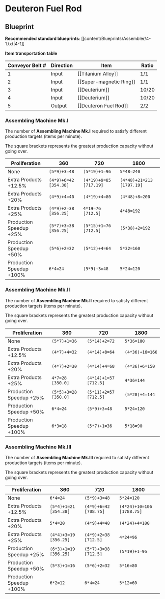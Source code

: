 # Deuteron Fuel Rod

## Blueprint

**Recommended standard blueprints**: [[content/Blueprints/Assembler/4-1.txt|4-1]]

**Item transportation table**

| Conveyor Belt # | Direction | Item                    | Ratio |
| --------------- | --------- | ----------------------- | ----- |
| 1               | Input     | [[Titanium Alloy]]      | 1/1   |
| 2               | Input     | [[Super-magnetic Ring]] | 1/1   |
| 3               | Input     | [[Deuterium]]           | 10/20 |
| 4               | Input     | [[Deuterium]]           | 10/20 |
| 5               | Output    | [[Deuteron Fuel Rod]]   | 2/2   |

### Assembling Machine Mk.I

The number of **Assembling Machine Mk.I** required to satisfy different production targets (items per minute).

The square brackets represents the greatest production capacity without going over.

| Proliferation            | 360                   | 720                    | 1800                      |
| ------------------------ | --------------------- | ---------------------- | ------------------------- |
| None                     | `(5*9)+3=48`          | `(5*19)+1=96`          | `5*48=240`                |
| Extra Products +12.5%    | `(4*9)+6=42 [354.38]` | `(4*19)+9=85 [717.19]` | `(4*48)+21=213 [1797.19]` |
| Extra Products +20%      | `(4*9)+4=40`          | `(4*19)+4=80`          | `(4*48)+8=200`            |
| Extra Products +25%      | `(4*9)+2=38 [356.25]` | `4*19=76 [712.5]`      | `4*48=192`                |
| Production Speedup +25%  | `(5*7)+3=38 [356.25]` | `(5*15)+1=76 [712.5]`  | `(5*38)+2=192`            |
| Production Speedup +50%  | `(5*6)+2=32`          | `(5*12)+4=64`          | `5*32=160`                |
| Production Speedup +100% | `6*4=24`              | `(5*9)+3=48`           | `5*24=120`                |

### Assembling Machine Mk.II

The number of **Assembling Machine Mk.II** required to satisfy different production targets (items per minute).

The square brackets represents the greatest production capacity without going over.

| Proliferation            | 360                  | 720                   | 1800            |
| ------------------------ | -------------------- | --------------------- | --------------- |
| None                     | `(5*7)+1=36`         | `(5*14)+2=72`         | `5*36=180`      |
| Extra Products +12.5%    | `(4*7)+4=32`         | `(4*14)+8=64`         | `(4*36)+16=160` |
| Extra Products +20%      | `(4*7)+2=30`         | `(4*14)+4=60`         | `(4*36)+6=150`  |
| Extra Products +25%      | `4*7=28 [350.0]`     | `(4*14)+1=57 [712.5]` | `4*36=144`      |
| Production Speedup +25%  | `(5*5)+3=28 [350.0]` | `(5*11)+2=57 [712.5]` | `(5*28)+4=144`  |
| Production Speedup +50%  | `6*4=24`             | `(5*9)+3=48`          | `5*24=120`      |
| Production Speedup +100% | `6*3=18`             | `(5*7)+1=36`          | `5*18=90`       |

### Assembling Machine Mk.III

The number of **Assembling Machine Mk.III** required to satisfy different production targets (items per minute).

The square brackets represents the greatest production capacity without going over.

| Proliferation            | 360                   | 720                   | 1800                      |
| ------------------------ | --------------------- | --------------------- | ------------------------- |
| None                     | `6*4=24`              | `(5*9)+3=48`          | `5*24=120`                |
| Extra Products +12.5%    | `(5*4)+1=21 [354.38]` | `(4*9)+6=42 [708.75]` | `(4*24)+10=106 [1788.75]` |
| Extra Products +20%      | `5*4=20`              | `(4*9)+4=40`          | `(4*24)+4=100`            |
| Extra Products +25%      | `(4*4)+3=19 [356.25]` | `(4*9)+2=38 [712.5]`  | `4*24=96`                 |
| Production Speedup +25%  | `(6*3)+1=19 [356.25]` | `(5*7)+3=38 [712.5]`  | `(5*19)+1=96`             |
| Production Speedup +50%  | `(5*3)+1=16`          | `(5*6)+2=32`          | `5*16=80`                 |
| Production Speedup +100% | `6*2=12`              | `6*4=24`              | `5*12=60`                 |
